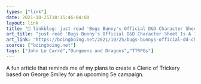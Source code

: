 ```yaml
---
types: ["link"]
date: 2021-10-25T10:15:46-04:00
layout: link
title: "🔗 linkblog: just read 'Bugs Bunny's Official D&D Character Sheet Is A 15th-level Illusionist | Boing Boing'"
art_title: "just read 'Bugs Bunny's Official D&D Character Sheet Is A 15th-level Illusionist | Boing Boing"
art_link: "https://boingboing.net/2021/10/25/bugs-bunnys-official-dd-character-sheet-is-a-15th-level-illusionist.html?utm_source=rss"
source: ["boingboing.net"]
tags: ["John Le Carré","Dungeons and Dragons","TTRPGs"]
---
```

A fun article that reminds me of my plans to create a Cleric of Trickery based on George Smiley for an upcoming 5e campaign.
